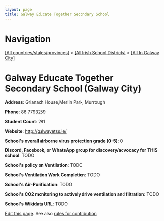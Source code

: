 ```yaml
---
layout: page
title: Galway Educate Together Secondary School
---
```

# Navigation

[[All countries/states/provinces]](../../..) > [[All Irish School Districts]](../..) > [[All In Galway City]](..)

# Galway Educate Together Secondary School (Galway City)

**Address**: Grianach House,Merlin Park, Murrough

**Phone**: 86 7793259

**Student Count**: 281

**Website**: <http://galwayetss.ie/>

**School's overall airborne virus protection grade (0-5)**: 0

**Discord, Facebook, or WhatsApp group for discovery/advocacy for THIS school**: TODO

**School's policy on Ventilation**: TODO

**School's Ventilation Work Completion**: TODO

**School's Air-Purification**: TODO

**School's CO2 monitoring to actively drive ventilation and filtration**: TODO

**School's Wikidata URL**: TODO


[Edit this page](https://github.com/ventilate-schools/Ireland/edit/main/./Galway_City/Galway_Educate_Together_Secondary_School.md). See also [rules for contribution](../../../contribution-rules/)